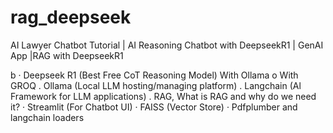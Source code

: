 # rag_deepseek
AI Lawyer Chatbot Tutorial | AI Reasoning Chatbot with DeepseekR1 | GenAI App |RAG with DeepseekR1


b
· Deepseek R1 (Best Free CoT Reasoning Model)
With Ollama
o With GROQ
. Ollama (Local LLM hosting/managing platform)
. Langchain (Al Framework for LLM applications)
. RAG, What is RAG and why do we need it?
· Streamlit (For Chatbot UI)
· FAISS (Vector Store)
· Pdfplumber and langchain loaders


